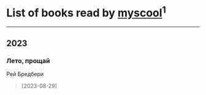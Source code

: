 # List of books read by [myscool](https://plus.google.com/u/0/101429613411254493072/)<sup>1</sup>
---

## 2023

### Лето, прощай
Рей Бредбери
> [2023-08-29] 



